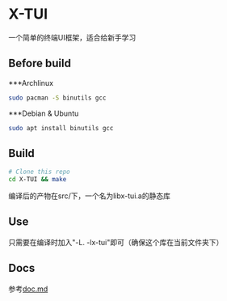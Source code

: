 # X-TUI

一个简单的终端UI框架，适合给新手学习

## Before build

***Archlinux
```bash
sudo pacman -S binutils gcc
```
***Debian & Ubuntu
```bash
sudo apt install binutils gcc
```

## Build

```bash
# Clone this repo
cd X-TUI && make
```

编译后的产物在src/下，一个名为libx-tui.a的静态库

## Use

只需要在编译时加入"-L. -lx-tui"即可（确保这个库在当前文件夹下）

## Docs

参考[doc.md](doc_zh.md)

